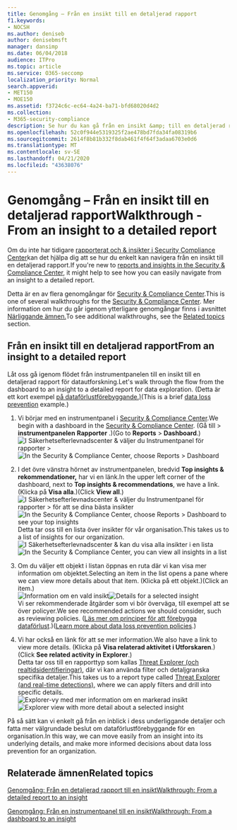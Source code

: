 ```yaml
---
title: Genomgång – Från en insikt till en detaljerad rapport
f1.keywords:
- NOCSH
ms.author: deniseb
author: denisebmsft
manager: dansimp
ms.date: 06/04/2018
audience: ITPro
ms.topic: article
ms.service: O365-seccomp
localization_priority: Normal
search.appverid:
- MET150
- MOE150
ms.assetid: f3724c6c-ec64-4a24-ba71-bfd68020d4d2
ms.collection:
- M365-security-compliance
description: Se hur du kan gå från en insikt &amp; till en detaljerad rapport i Security Compliance Center via ett exempel på dataförlustskydd.
ms.openlocfilehash: 52c0f944e5319325f2ae478bd7fda34fa08319b6
ms.sourcegitcommit: 2614f8b81b332f8dab461f4f64f3adaa6703e0d6
ms.translationtype: MT
ms.contentlocale: sv-SE
ms.lasthandoff: 04/21/2020
ms.locfileid: "43638076"
---
```

# <a name="walkthrough---from-an-insight-to-a-detailed-report"></a><span data-ttu-id="492ba-103">Genomgång – Från en insikt till en detaljerad rapport</span><span class="sxs-lookup"><span data-stu-id="492ba-103">Walkthrough - From an insight to a detailed report</span></span>

<span data-ttu-id="492ba-104">Om du inte har tidigare [rapporterat och &amp; insikter i Security Compliance Center](reports-and-insights-in-security-and-compliance.md)kan det hjälpa dig att se hur du enkelt kan navigera från en insikt till en detaljerad rapport.</span><span class="sxs-lookup"><span data-stu-id="492ba-104">If you're new to [reports and insights in the Security &amp; Compliance Center](reports-and-insights-in-security-and-compliance.md), it might help to see how you can easily navigate from an insight to a detailed report.</span></span> 
  
<span data-ttu-id="492ba-105">Detta är en av flera genomgångar för [Security &amp; Compliance Center](https://protection.office.com).</span><span class="sxs-lookup"><span data-stu-id="492ba-105">This is one of several walkthroughs for the [Security &amp; Compliance Center](https://protection.office.com).</span></span> <span data-ttu-id="492ba-106">Mer information om hur du går igenom ytterligare genomgångar finns i avsnittet [Närliggande ämnen.](#related-topics)</span><span class="sxs-lookup"><span data-stu-id="492ba-106">To see additional walkthroughs, see the [Related topics](#related-topics) section.</span></span> 
  
## <a name="from-an-insight-to-a-detailed-report"></a><span data-ttu-id="492ba-107">Från en insikt till en detaljerad rapport</span><span class="sxs-lookup"><span data-stu-id="492ba-107">From an insight to a detailed report</span></span>

<span data-ttu-id="492ba-108">Låt oss gå igenom flödet från instrumentpanelen till en insikt till en detaljerad rapport för datautforskning.</span><span class="sxs-lookup"><span data-stu-id="492ba-108">Let's walk through the flow from the dashboard to an insight to a detailed report for data exploration.</span></span> <span data-ttu-id="492ba-109">(Detta är ett kort exempel [på dataförlustförebyggande.)](../../compliance/data-loss-prevention-policies.md)</span><span class="sxs-lookup"><span data-stu-id="492ba-109">(This is a brief [data loss prevention](../../compliance/data-loss-prevention-policies.md) example.)</span></span> 
  
1. <span data-ttu-id="492ba-110">Vi börjar med en instrumentpanel i [Security &amp; Compliance Center](https://protection.office.com).</span><span class="sxs-lookup"><span data-stu-id="492ba-110">We begin with a dashboard in the [Security &amp; Compliance Center](https://protection.office.com).</span></span> <span data-ttu-id="492ba-111">(Gå till \> **instrumentpanelen** **Rapporter** .)</span><span class="sxs-lookup"><span data-stu-id="492ba-111">(Go to **Reports** \> **Dashboard**.)</span></span><br/><span data-ttu-id="492ba-112">![I Säkerhetsefterlevnadscenter &amp; väljer du Instrumentpanel för rapporter \>](../../media/2a668c3d-3fa3-4e37-8149-46989b33ae8c.png)</span><span class="sxs-lookup"><span data-stu-id="492ba-112">![In the Security &amp; Compliance Center, choose Reports \> Dashboard](../../media/2a668c3d-3fa3-4e37-8149-46989b33ae8c.png)</span></span>
  
2. <span data-ttu-id="492ba-113">I det övre vänstra hörnet av instrumentpanelen, bredvid **Top insights &amp; rekommendationer,** har vi en länk.</span><span class="sxs-lookup"><span data-stu-id="492ba-113">In the upper left corner of the dashboard, next to **Top insights &amp; recommendations**, we have a link.</span></span> <span data-ttu-id="492ba-114">(Klicka på **Visa alla**.)</span><span class="sxs-lookup"><span data-stu-id="492ba-114">(Click **View all**.)</span></span><br/><span data-ttu-id="492ba-115">![I Säkerhetsefterlevnadscenter &amp; väljer du Instrumentpanel för rapporter \> för att se dina bästa insikter](../../media/9bb64e11-494f-40a4-ab3d-8d3c7789f300.png)</span><span class="sxs-lookup"><span data-stu-id="492ba-115">![In the Security &amp; Compliance Center, choose Reports \> Dashboard to see your top insights](../../media/9bb64e11-494f-40a4-ab3d-8d3c7789f300.png)</span></span><br/><span data-ttu-id="492ba-116">Detta tar oss till en lista över insikter för vår organisation.</span><span class="sxs-lookup"><span data-stu-id="492ba-116">This takes us to a list of insights for our organization.</span></span><br/><span data-ttu-id="492ba-117">![I Säkerhetsefterlevnadscenter &amp; kan du visa alla insikter i en lista](../../media/1289af77-bf5a-444a-97a1-03d8a83f75a9.png)</span><span class="sxs-lookup"><span data-stu-id="492ba-117">![In the Security &amp; Compliance Center, you can view all insights in a list](../../media/1289af77-bf5a-444a-97a1-03d8a83f75a9.png)</span></span>
  
3. <span data-ttu-id="492ba-118">Om du väljer ett objekt i listan öppnas en ruta där vi kan visa mer information om objektet.</span><span class="sxs-lookup"><span data-stu-id="492ba-118">Selecting an item in the list opens a pane where we can view more details about that item.</span></span> <span data-ttu-id="492ba-119">(Klicka på ett objekt.)</span><span class="sxs-lookup"><span data-stu-id="492ba-119">(Click an item.)</span></span><br/><span data-ttu-id="492ba-120">![Information om en vald insikt](../../media/dcbb389f-23b0-4031-b789-4a49068af85a.png)</span><span class="sxs-lookup"><span data-stu-id="492ba-120">![Details for a selected insight](../../media/dcbb389f-23b0-4031-b789-4a49068af85a.png)</span></span><br/><span data-ttu-id="492ba-121">Vi ser rekommenderade åtgärder som vi bör överväga, till exempel att se över policyer.</span><span class="sxs-lookup"><span data-stu-id="492ba-121">We see recommended actions we should consider, such as reviewing policies.</span></span> <span data-ttu-id="492ba-122">([Läs mer om principer för att förebygga dataförlust](../../compliance/data-loss-prevention-policies.md).)</span><span class="sxs-lookup"><span data-stu-id="492ba-122">([Learn more about data loss prevention policies](../../compliance/data-loss-prevention-policies.md).)</span></span>
    
4. <span data-ttu-id="492ba-123">Vi har också en länk för att se mer information.</span><span class="sxs-lookup"><span data-stu-id="492ba-123">We also have a link to view more details.</span></span> <span data-ttu-id="492ba-124">(Klicka på **Visa relaterad aktivitet i Utforskaren**.)</span><span class="sxs-lookup"><span data-stu-id="492ba-124">(Click **See related activity in Explorer**.)</span></span><br/><span data-ttu-id="492ba-125">Detta tar oss till en rapporttyp som kallas [Threat Explorer (och realtidsidentifieringar)](threat-explorer.md), där vi kan använda filter och detaljgranska specifika detaljer.</span><span class="sxs-lookup"><span data-stu-id="492ba-125">This takes us to a report type called [Threat Explorer (and real-time detections)](threat-explorer.md), where we can apply filters and drill into specific details.</span></span><br/><span data-ttu-id="492ba-126">![Explorer-vy med mer information om en markerad insikt](../../media/3ad15b15-7158-44b7-beda-013351bd868e.png)</span><span class="sxs-lookup"><span data-stu-id="492ba-126">![Explorer view with more detail about a selected insight](../../media/3ad15b15-7158-44b7-beda-013351bd868e.png)</span></span>
  
<span data-ttu-id="492ba-127">På så sätt kan vi enkelt gå från en inblick i dess underliggande detaljer och fatta mer välgrundade beslut om dataförlustförebyggande för en organisation.</span><span class="sxs-lookup"><span data-stu-id="492ba-127">In this way, we can move easily from an insight into its underlying details, and make more informed decisions about data loss prevention for an organization.</span></span>
  
## <a name="related-topics"></a><span data-ttu-id="492ba-128">Relaterade ämnen</span><span class="sxs-lookup"><span data-stu-id="492ba-128">Related topics</span></span>

[<span data-ttu-id="492ba-129">Genomgång: Från en detaljerad rapport till en insikt</span><span class="sxs-lookup"><span data-stu-id="492ba-129">Walkthrough: From a detailed report to an insight</span></span>](from-a-detailed-report-to-an-insight.md)
  
[<span data-ttu-id="492ba-130">Genomgång: Från en instrumentpanel till en insikt</span><span class="sxs-lookup"><span data-stu-id="492ba-130">Walkthrough: From a dashboard to an insight</span></span>](from-a-dashboard-to-an-insight.md)
  

